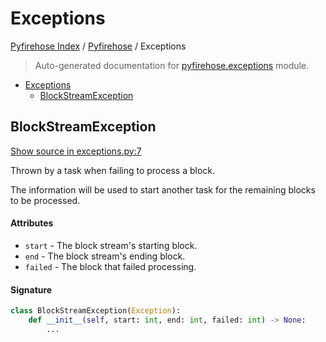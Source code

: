 # Exceptions

[Pyfirehose Index](../README.md#pyfirehose-index) /
[Pyfirehose](./index.md#pyfirehose) /
Exceptions

> Auto-generated documentation for [pyfirehose.exceptions](https://github.com/Krow10/pyfirehose/blob/main/pyfirehose/exceptions.py) module.

- [Exceptions](#exceptions)
  - [BlockStreamException](#blockstreamexception)

## BlockStreamException

[Show source in exceptions.py:7](https://github.com/Krow10/pyfirehose/blob/main/pyfirehose/exceptions.py#L7)

Thrown by a task when failing to process a block.

The information will be used to start another task for the remaining blocks to be processed.

#### Attributes

- `start` - The block stream's starting block.
- `end` - The block stream's ending block.
- `failed` - The block that failed processing.

#### Signature

```python
class BlockStreamException(Exception):
    def __init__(self, start: int, end: int, failed: int) -> None:
        ...
```


